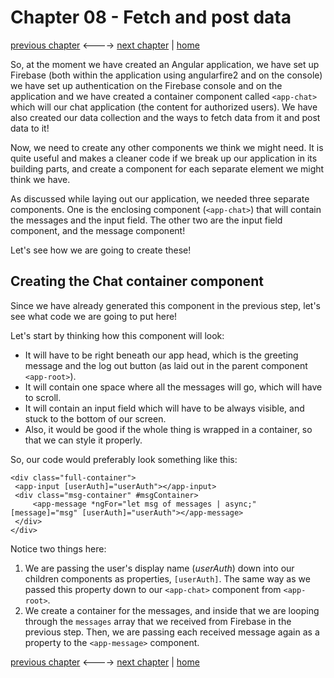 # Chapter 08 - Fetch and post data

[previous chapter](Chapter_07.md) <----> [next chapter](Chapter_09.md) | [home](README.md)

So, at the moment we have created an Angular application, we have set up Firebase (both within the application
  using angularfire2 and on the console) we have set up authentication on the Firebase
  console and on the application and we have created a container component called `<app-chat>` which
  will our chat application (the content for authorized users).
  We have also created our data collection and the ways to fetch data from it and post
  data to it!

Now, we need to create any other components we think we might need.
It is quite useful and makes a cleaner code if we break up our application
in its building parts, and create a component for each separate element we might
think we have.

As discussed while laying out our application, we needed three separate
components. One is the enclosing component (`<app-chat>`) that will contain the messages
and the input field. The other two are the input field component, and the message component!

Let's see how we are going to create these!

## Creating the Chat container component

Since we have already generated this component in the previous step, let's see
what code we are going to put here!

Let's start by thinking how this component will look:

* It will have to be right beneath our app head, which is the greeting message and the
log out button (as laid out in the parent component `<app-root>`).
* It will contain one space where all the messages will go, which will have to
scroll.
* It will contain an input field which will have to be always visible, and stuck to the
bottom of our screen.
* Also, it would be good if the whole thing is wrapped in a container, so that we can style
it properly.

So, our code would preferably look something like this:

```
<div class="full-container">
 <app-input [userAuth]="userAuth"></app-input>
 <div class="msg-container" #msgContainer>
     <app-message *ngFor="let msg of messages | async;" [message]="msg" [userAuth]="userAuth"></app-message>
 </div>
</div>
```

Notice two things here:
1. We are passing the user's display name (_userAuth_) down into our children components
as properties, `[userAuth]`. The same way as we passed this property down to our `<app-chat>`
component from `<app-root>`.
2. We create a container for the messages, and inside that we are looping through
the `messages` array that we received from Firebase in the previous step. Then, we are passing
each received message again as a property to the `<app-message>` component.






[previous chapter](Chapter_07.md) <----> [next chapter](Chapter_09.md) | [home](README.md)
